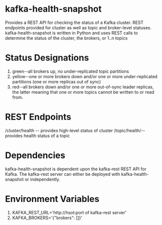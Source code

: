 # kafka-health-snapshot

Provides a REST API for checking the status of a Kafka cluster. REST endpoints provided for cluster as well as topic and broker-level statuses. kafka-health-snapshot is written in Python and uses REST calls to determine the status of the cluster, the brokers, or 1..n topics

# Status Designations
1. green--all brokers up, no under-replicated topic partitions
2. yellow--one or more brokers down and/or one or more under-replicated partitions (one or more replicas out of sync)
3. red--all brokers down and/or one or more out-of-sync leader replicas, the latter meaning that one or more topics cannot be written to or read from.

# REST Endpoints
/cluster/health -- provides high-level status of cluster
/topic/health/<topic name>--provides health status of a topic

# Dependencies
kafka-health-snapshot is dependent upon the kafka-rest REST API for Kafka. The kafka-rest server can either be deployed with kafka-health-snapshot or independently.

# Environment Variables
1. KAFKA_REST_URL='http://hsot:port of kafka-rest server'
2. KAFKA_BROKERS='{"brokers": [<broker list form kafka-rest>]}'
